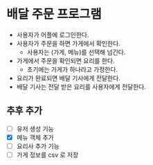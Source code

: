 # 배달 주문 프로그램

* 사용자가 어플에 로그인한다.
* 사용자가 주문을 하면 가게에서 확인한다.
	* 사용자는 (가게, 메뉴)를 선택해 넘긴다.
* 가게에서 주문을 확인되면 요리를 한다.
	* 초기에는 가게가 하나라고 가정한다.
* 요리가 완료되면 배달 기사에게 전달한다.
* 배달 기사는 전달 받은 요리를 사용자에게 전달한다.

## 추후 추가
- [ ] 유저 생성 기능
- [X] 메뉴 객체 추가
- [ ] 요리사 추가 기능
- [ ] 가게 정보를 csv 로 저장